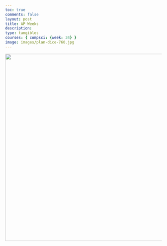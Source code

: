 ```yaml
---
toc: true
comments: false
layout: post
title: AP Weeks
description: 
type: tangibles
courses: { compsci: {week: 34} }
image: images/plan-dice-760.jpg
---
```





<img src="https://lh5.googleusercontent.com/proxy/IvXkw92CdyNyCfZqluPAuqMc1K4carJgJuJcE2XRF6Qd0f8JEN2AIgxsQRp_T2FUv7RrkViOtBvF9R8rFP_StHY_BfDAJYkiMPQ6IBQbUgad3Y7taXKelfLPizXEASoxzW92evvK6EXss9e7wCOaPmQWE-EY6bU" height=600 width=900>